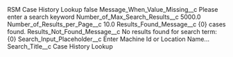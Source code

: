 <?xml version="1.0" encoding="UTF-8"?>
<CustomMetadata xmlns="http://soap.sforce.com/2006/04/metadata" xmlns:xsi="http://www.w3.org/2001/XMLSchema-instance" xmlns:xsd="http://www.w3.org/2001/XMLSchema">
    <label>RSM Case History Lookup</label>
    <protected>false</protected>
    <values>
        <field>Message_When_Value_Missing__c</field>
        <value xsi:type="xsd:string">Please enter a search keyword</value>
    </values>
    <values>
        <field>Number_of_Max_Search_Results__c</field>
        <value xsi:type="xsd:double">5000.0</value>
    </values>
    <values>
        <field>Number_of_Results_per_Page__c</field>
        <value xsi:type="xsd:double">10.0</value>
    </values>
    <values>
        <field>Results_Found_Message__c</field>
        <value xsi:type="xsd:string">{0} cases found.</value>
    </values>
    <values>
        <field>Results_Not_Found_Message__c</field>
        <value xsi:type="xsd:string">No results found for search term: {0}</value>
    </values>
    <values>
        <field>Search_Input_Placeholder__c</field>
        <value xsi:type="xsd:string">Enter Machine Id or Location Name...</value>
    </values>
    <values>
        <field>Search_Title__c</field>
        <value xsi:type="xsd:string">Case History Lookup</value>
    </values>
</CustomMetadata>

